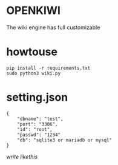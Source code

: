 OPENKIWI
===

The wiki engine has full customizable  

howtouse  
===

    pip install -r requirements.txt  
    sudo python3 wiki.py  

setting.json
===

    {  
        "dbname": "test",  
        "port": "3306",  
        "id": "root",  
        "passwd": "1234"  
        "db": "sqlite3 or mariadb or mysql"  
    }  

*write likethis*

